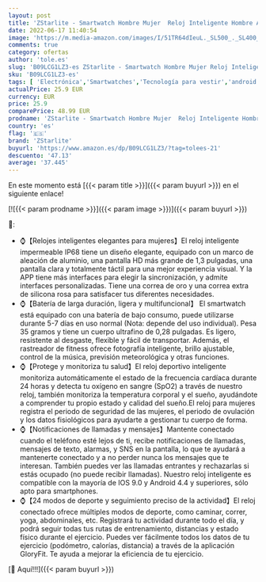 ```yaml
---
layout: post
title: 'ZStarlite - Smartwatch Hombre Mujer  Reloj Inteligente Hombre A Prueba de Agua IP68  Smart Watch 1.3”Táctil Completa con Caloría  SpO2  Menstrual Registro  Podómetro Pulsera Actividad Inteligente con iOS Android'
date: 2022-06-17 11:40:54
image: 'https://m.media-amazon.com/images/I/51TR64dIeuL._SL500_._SL400_.jpg'
comments: true
category: ofertas
author: 'tole.es'
slug: 'B09LCG1LZ3-es ZStarlite - Smartwatch Hombre Mujer Reloj Inteligente...'
sku: 'B09LCG1LZ3-es'
tags: [ 'Electrónica','Smartwatches','Tecnología para vestir','android','zstarlite','🇪🇸', ]
actualPrice: 25.9 EUR
currency: EUR
price: 25.9
comparePrice: 48.99 EUR
prodname: 'ZStarlite - Smartwatch Hombre Mujer  Reloj Inteligente Hombre A Prueba de Agua IP68  Smart Watch 1.3”Táctil Completa con Caloría  SpO2  Menstrual Registro  Podómetro Pulsera Actividad Inteligente con iOS Android'
country: 'es'
flag: '🇪🇸'
brand: 'ZStarlite'
buyurl: 'https://www.amazon.es/dp/B09LCG1LZ3/?tag=tolees-21'
descuento: '47.13'
average: '37.445'
---
```


En este momento está [{{< param title >}}]({{< param buyurl >}}) en el siguiente enlace!

[![{{< param prodname >}}]({{< param image >}})]({{< param buyurl >}})

🔎:

- ⌚【Relojes inteligentes elegantes para mujeres】El reloj inteligente impermeable IP68 tiene un diseño elegante, equipado con un marco de aleación de aluminio, una pantalla HD más grande de 1,3 pulgadas, una pantalla clara y totalmente táctil para una mejor experiencia visual. Y la APP tiene más interfaces para elegir la sincronización, y admite interfaces personalizadas. Tiene una correa de oro y una correa extra de silicona rosa para satisfacer tus diferentes necesidades.
- ⌚【Batería de larga duración, ligera y multifuncional】 El smartwatch está equipado con una batería de bajo consumo, puede utilizarse durante 5-7 días en uso normal (Nota: depende del uso individual). Pesa 35 gramos y tiene un cuerpo ultrafino de 0,28 pulgadas. Es ligero, resistente al desgaste, flexible y fácil de transportar. Además, el rastreador de fitness ofrece fotografía inteligente, brillo ajustable, control de la música, previsión meteorológica y otras funciones.
- ⌚【Protege y monitoriza tu salud】El reloj deportivo inteligente monitoriza automáticamente el estado de la frecuencia cardíaca durante 24 horas y detecta tu oxígeno en sangre (SpO2) a través de nuestro reloj, también monitoriza la temperatura corporal y el sueño, ayudándote a comprender tu propio estado y calidad del sueño.El reloj para mujeres registra el periodo de seguridad de las mujeres, el periodo de ovulación y los datos fisiológicos para ayudarte a gestionar tu cuerpo de forma.
- ⌚【Notificaciones de llamadas y mensajes】Mantente conectado cuando el teléfono esté lejos de ti, recibe notificaciones de llamadas, mensajes de texto, alarmas, y SNS en la pantalla, lo que te ayudará a mantenerte conectado y a no perder nunca los mensajes que te interesan. También puedes ver las llamadas entrantes y rechazarlas si estás ocupado (no puede recibir llamadas). Nuestro reloj inteligente es compatible con la mayoría de IOS 9.0 y Android 4.4 y superiores, sólo apto para smartphones.
- ⌚【24 modos de deporte y seguimiento preciso de la actividad】El reloj conectado ofrece múltiples modos de deporte, como caminar, correr, yoga, abdominales, etc. Registrará tu actividad durante todo el día, y podrá seguir todas tus rutas de entrenamiento, distancias y estado físico durante el ejercicio. Puedes ver fácilmente todos los datos de tu ejercicio (podómetro, calorías, distancia) a través de la aplicación GloryFit. Te ayuda a mejorar la eficiencia de tu ejercicio.

[🛒 Aquí!!!]({{< param buyurl >}})
